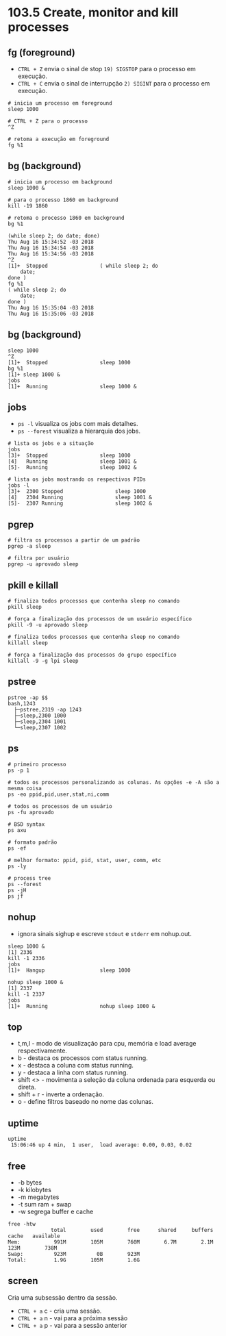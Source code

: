 # 103.5 Create, monitor and kill processes

## fg (foreground)

* `CTRL + Z` envia o sinal de stop `19) SIGSTOP` para o processo em execução.
* `CTRL + C` envia o sinal de interrupção `2) SIGINT` para o processo em execução.

```shell
# inicia um processo em foreground
sleep 1000

# CTRL + Z para o processo
^Z

# retoma a execução em foreground
fg %1
```

## bg (background)

```shell
# inicia um processo em background
sleep 1000 &

# para o processo 1860 em background
kill -19 1860

# retoma o processo 1860 em background
bg %1
```

```
(while sleep 2; do date; done)
Thu Aug 16 15:34:52 -03 2018
Thu Aug 16 15:34:54 -03 2018
Thu Aug 16 15:34:56 -03 2018
^Z
[1]+  Stopped                 ( while sleep 2; do
    date;
done )
fg %1
( while sleep 2; do
    date;
done )
Thu Aug 16 15:35:04 -03 2018
Thu Aug 16 15:35:06 -03 2018
```

## bg (background)

```
sleep 1000
^Z
[1]+  Stopped                 sleep 1000
bg %1
[1]+ sleep 1000 &
jobs
[1]+  Running                 sleep 1000 &
```

## jobs

* `ps -l` visualiza os jobs com mais detalhes.
* `ps --forest` visualiza a hierarquia dos jobs.

```shell
# lista os jobs e a situação
jobs
[3]+  Stopped                 sleep 1000
[4]   Running                 sleep 1001 &
[5]-  Running                 sleep 1002 &

# lista os jobs mostrando os respectivos PIDs
jobs -l
[3]+  2300 Stopped                 sleep 1000
[4]   2304 Running                 sleep 1001 &
[5]-  2307 Running                 sleep 1002 &
```

## pgrep

```shell
# filtra os processos a partir de um padrão
pgrep -a sleep

# filtra por usuário
pgrep -u aprovado sleep
```

## pkill e killall

```shell
# finaliza todos processos que contenha sleep no comando
pkill sleep

# força a finalização dos processos de um usuário específico
pkill -9 -u aprovado sleep

# finaliza todos processos que contenha sleep no comando
killall sleep

# força a finalização dos processos do grupo específico
killall -9 -g lpi sleep
```

## pstree

```
pstree -ap $$
bash,1243
  ├─pstree,2319 -ap 1243
  ├─sleep,2300 1000
  ├─sleep,2304 1001
  └─sleep,2307 1002
```

## ps

```shell
# primeiro processo
ps -p 1

# todos os processos personalizando as colunas. As opções -e -A são a mesma coisa
ps -eo ppid,pid,user,stat,ni,comm

# todos os processos de um usuário
ps -fu aprovado

# BSD syntax
ps axu

# formato padrão
ps -ef

# melhor formato: ppid, pid, stat, user, comm, etc
ps -ly

# process tree
ps --forest
ps -jH
ps jf
```

## nohup

* ignora sinais sighup e escreve `stdout` e `stderr` em nohup.out.

```
sleep 1000 &
[1] 2336
kill -1 2336
jobs
[1]+  Hangup                  sleep 1000

nohup sleep 1000 &
[1] 2337
kill -1 2337
jobs
[1]+  Running                 nohup sleep 1000 &
```

## top

* t,m,l - modo de visualização para cpu, memória e load average respectivamente.
* b - destaca os processos com status running.
* x - destaca a coluna com status running.
* y - destaca a linha com status running.
* shift <> - movimenta a seleção da coluna ordenada para esquerda ou direta.
* shift + r - inverte a ordenação.
* o - define filtros baseado no nome das colunas.

## uptime

```
uptime
 15:06:46 up 4 min,  1 user,  load average: 0.00, 0.03, 0.02
```

## free

* -b bytes
* -k kilobytes
* -m megabytes
* -t sum ram + swap
* -w segrega buffer e cache

```
free -htw
              total        used        free      shared     buffers       cache   available
Mem:           991M        105M        760M        6.7M        2.1M        123M        738M
Swap:          923M          0B        923M
Total:         1.9G        105M        1.6G
```

## screen

Cria uma subsessão dentro da sessão.

* `CTRL + a` c - cria uma sessão.
* `CTRL + a` n - vai para a próxima sessão
* `CTRL + a` p - vai para a sessão anterior
